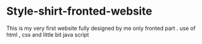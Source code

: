 # Style-shirt-fronted-website
This is my very first website fully designed by me only fronted part . use of html , css and little bit java script 
